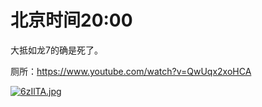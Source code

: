 # 北京时间20:00

大抵如龙7的确是死了。

厕所：https://www.youtube.com/watch?v=QwUqx2xoHCA

[![6zIlTA.jpg](https://z3.ax1x.com/2021/03/27/6zIlTA.jpg)](https://imgtu.com/i/6zIlTA)